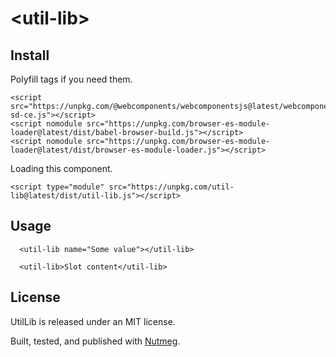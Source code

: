 &lt;util-lib&gt;
====

Install
----

Polyfill tags if you need them.

```
<script src="https://unpkg.com/@webcomponents/webcomponentsjs@latest/webcomponents-sd-ce.js"></script>
<script nomodule src="https://unpkg.com/browser-es-module-loader@latest/dist/babel-browser-build.js"></script>
<script nomodule src="https://unpkg.com/browser-es-module-loader@latest/dist/browser-es-module-loader.js"></script>
```

Loading this component.

```
<script type="module" src="https://unpkg.com/util-lib@latest/dist/util-lib.js"></script>

```

Usage
----

```
  <util-lib name="Some value"></util-lib>

  <util-lib>Slot content</util-lib>
```

License
----

UtilLib is released under an MIT license.

Built, tested, and published with [Nutmeg](https://nutmeg.tools).
